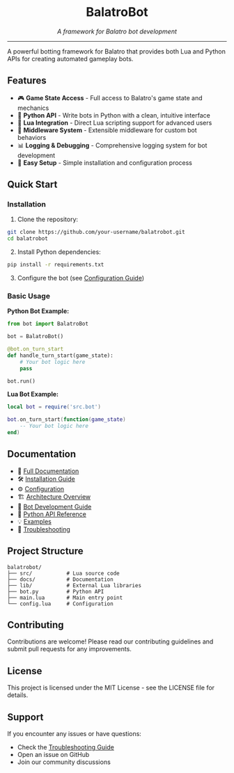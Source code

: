 <div align="center">
  <h1>BalatroBot</h1>
  <p><em>A framework for Balatro bot development</em></p>
</div>

---

A powerful botting framework for Balatro that provides both Lua and Python APIs for creating automated gameplay bots.

## Features

- 🎮 **Game State Access** - Full access to Balatro's game state and mechanics
- 🐍 **Python API** - Write bots in Python with a clean, intuitive interface
- 🌙 **Lua Integration** - Direct Lua scripting support for advanced users
- 🔌 **Middleware System** - Extensible middleware for custom bot behaviors
- 📊 **Logging & Debugging** - Comprehensive logging system for bot development
- 🚀 **Easy Setup** - Simple installation and configuration process

## Quick Start

### Installation

1. Clone the repository:
```bash
git clone https://github.com/your-username/balatrobot.git
cd balatrobot
```

2. Install Python dependencies:
```bash
pip install -r requirements.txt
```

3. Configure the bot (see [Configuration Guide](docs/configuration.md))

### Basic Usage

**Python Bot Example:**
```python
from bot import BalatroBot

bot = BalatroBot()

@bot.on_turn_start
def handle_turn_start(game_state):
    # Your bot logic here
    pass

bot.run()
```

**Lua Bot Example:**
```lua
local bot = require('src.bot')

bot.on_turn_start(function(game_state)
    -- Your bot logic here
end)
```

## Documentation

- 📖 [Full Documentation](https://your-username.github.io/balatrobot/)
- 🛠️ [Installation Guide](docs/installation.md)
- ⚙️ [Configuration](docs/configuration.md)
- 🏗️ [Architecture Overview](docs/architecture.md)
- 🤖 [Bot Development Guide](docs/bot-development.md)
- 🐍 [Python API Reference](docs/python-api.md)
- 💡 [Examples](docs/examples.md)
- 🔧 [Troubleshooting](docs/troubleshooting.md)

## Project Structure

```
balatrobot/
├── src/           # Lua source code
├── docs/          # Documentation
├── lib/           # External Lua libraries
├── bot.py         # Python API
├── main.lua       # Main entry point
└── config.lua     # Configuration
```

## Contributing

Contributions are welcome! Please read our contributing guidelines and submit pull requests for any improvements.

## License

This project is licensed under the MIT License - see the LICENSE file for details.

## Support

If you encounter any issues or have questions:

- Check the [Troubleshooting Guide](docs/troubleshooting.md)
- Open an issue on GitHub
- Join our community discussions

